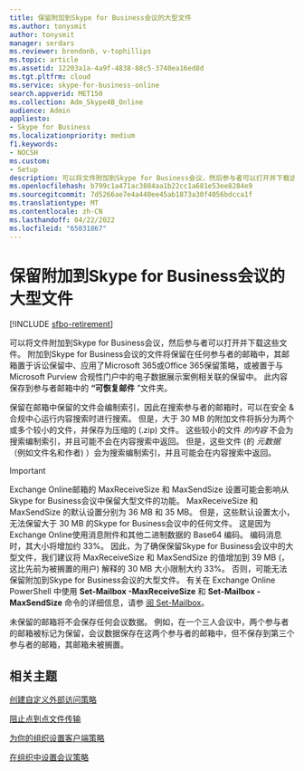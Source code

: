 ```yaml
---
title: 保留附加到Skype for Business会议的大型文件
ms.author: tonysmit
author: tonysmit
manager: serdars
ms.reviewer: brendonb, v-tophillips
ms.topic: article
ms.assetid: 12203a1a-4a9f-4838-88c5-3740ea16ed8d
ms.tgt.pltfrm: cloud
ms.service: skype-for-business-online
search.appverid: MET150
ms.collection: Adm_Skype4B_Online
audience: Admin
appliesto:
- Skype for Business
ms.localizationpriority: medium
f1.keywords:
- NOCSH
ms.custom:
- Setup
description: 可以将文件附加到Skype for Business会议，然后参与者可以打开并下载这些文件。 附加到Skype for Business会议的文件将保留在任何参与者的邮箱中，其邮箱置于诉讼保留中、应用了Microsoft 365或Office 365保留策略，或被置于与 Microsoft Purview 合规性门户中的电子数据展示案例相关联的保留中。 此内容保存到参与者邮箱中的“可恢复邮件”文件夹。
ms.openlocfilehash: b799c1a471ac3884aa1b22cc1a681e53ee8284e9
ms.sourcegitcommit: 7d5266ae7e4a440ee45ab1873a30f4056bdcca1f
ms.translationtype: MT
ms.contentlocale: zh-CN
ms.lasthandoff: 04/22/2022
ms.locfileid: "65031867"
---
```

# <a name="retaining-large-files-attached-to-a-skype-for-business-meeting"></a>保留附加到Skype for Business会议的大型文件

[!INCLUDE [sfbo-retirement](../../Hub/includes/sfbo-retirement.md)]

可以将文件附加到Skype for Business会议，然后参与者可以打开并下载这些文件。 附加到Skype for Business会议的文件将保留在任何参与者的邮箱中，其邮箱置于诉讼保留中、应用了Microsoft 365或Office 365保留策略，或被置于与 Microsoft Purview 合规性门户中的电子数据展示案例相关联的保留中。 此内容保存到参与者邮箱中的 **“可恢复邮件** ”文件夹。
  
保留在邮箱中保留的文件会编制索引，因此在搜索参与者的邮箱时，可以在安全 &amp; 合规中心运行内容搜索时进行搜索。 但是，大于 30 MB 的附加文件将拆分为两个或多个较小的文件，并保存为压缩的 (.zip) 文件。 这些较小的文件  *的内容*  不会为搜索编制索引，并且可能不会在内容搜索中返回。 但是，这些文件 (的 *元数据*  （例如文件名和作者) ）会为搜索编制索引，并且可能会在内容搜索中返回。
  
> [!IMPORTANT]
> Exchange Online邮箱的 MaxReceiveSize 和 MaxSendSize 设置可能会影响从Skype for Business会议中保留大型文件的功能。 MaxReceiveSize 和 MaxSendSize 的默认设置分别为 36 MB 和 35 MB。 但是，这些默认设置太小，无法保留大于 30 MB 的Skype for Business会议中的任何文件。 这是因为Exchange Online使用消息附件和其他二进制数据的 Base64 编码。 编码消息时，其大小将增加约 33%。 因此，为了确保保留Skype for Business会议中的大型文件，我们建议将 MaxReceiveSize 和 MaxSendSize 的值增加到 39 MB (，这比先前为被搁置的用户) 解释的 30 MB 大小限制大约 33%。 否则，可能无法保留附加到Skype for Business会议的大型文件。 有关在 Exchange Online PowerShell 中使用 **Set-Mailbox -MaxReceiveSize** 和 **Set-Mailbox -MaxSendSize** 命令的详细信息，请参 [阅 Set-Mailbox](/powershell/module/exchange/mailboxes/Set-Mailbox)。
  
未保留的邮箱将不会保存任何会议数据。 例如，在一个三人会议中，两个参与者的邮箱被标记为保留，会议数据保存在这两个参与者的邮箱中，但不保存到第三个参与者的邮箱，其邮箱未被搁置。
  
## <a name="related-topics"></a>相关主题
[创建自定义外部访问策略](create-custom-external-access-policies.md)

[阻止点到点文件传输](block-point-to-point-file-transfers.md)

[为你的组织设置客户端策略](set-up-client-policies-for-your-organization.md)

[在组织中设置会议策略](set-up-conferencing-policies-for-your-organization.md)
  
  
